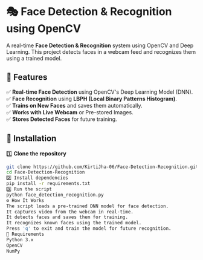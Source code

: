 # 🎭 Face Detection & Recognition using OpenCV  

A real-time **Face Detection & Recognition** system using OpenCV and Deep Learning. This project detects faces in a webcam feed and recognizes them using a trained model.

## 🚀 Features  
✅ **Real-time Face Detection** using OpenCV's Deep Learning Model (DNN).  
✅ **Face Recognition** using **LBPH (Local Binary Patterns Histogram)**.  
✅ **Trains on New Faces** and saves them automatically.  
✅ **Works with Live Webcam** or Pre-stored Images.  
✅ **Stores Detected Faces** for future training.  


## 🔧 Installation  

1️⃣ **Clone the repository**  
```bash
git clone https://github.com/KirtiJha-06/Face-Detection-Recognition.git
cd Face-Detection-Recognition
2️⃣ Install dependencies
pip install -r requirements.txt
3️⃣ Run the script
python face_detection_recognition.py
⚙️ How It Works
The script loads a pre-trained DNN model for face detection.
It captures video from the webcam in real-time.
It detects faces and saves them for training.
It recognizes known faces using the trained model.
Press 'q' to exit and train the model for future recognition.
📜 Requirements
Python 3.x
OpenCV
NumPy

